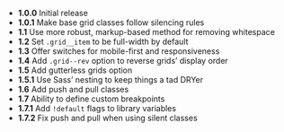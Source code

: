 * **1.0.0**     Initial release
* **1.0.1**     Make base grid classes follow silencing rules
* **1.1**       Use more robust, markup-based method for removing whitespace
* **1.2**       Set `.grid__item` to be full-width by default
* **1.3**       Offer switches for mobile-first and responsiveness
* **1.4**       Add `.grid--rev` option to reverse grids’ display order
* **1.5**       Add gutterless grids option
* **1.5.1**     Use Sass’ nesting to keep things a tad DRYer
* **1.6**       Add push and pull classes
* **1.7**       Ability to define custom breakpoints
* **1.7.1**     Add `!default` flags to library variables
* **1.7.2**     Fix push and pull when using silent classes
